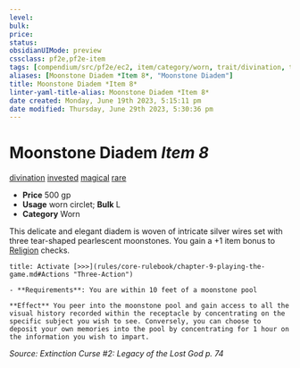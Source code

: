 ```yaml
---
level:
bulk:
price:
status:
obsidianUIMode: preview
cssclass: pf2e,pf2e-item
tags: [compendium/src/pf2e/ec2, item/category/worn, trait/divination, trait/invested, trait/magical, trait/rare]
aliases: [Moonstone Diadem *Item 8*, "Moonstone Diadem"]
title: Moonstone Diadem *Item 8*
linter-yaml-title-alias: Moonstone Diadem *Item 8*
date created: Monday, June 19th 2023, 5:15:11 pm
date modified: Thursday, June 29th 2023, 5:30:36 pm
---
```


# Moonstone Diadem *Item 8*

[divination](rules/traits/divination.md) [invested](rules/traits/invested.md) [magical](rules/traits/magical.md) [rare](rules/traits/rare.md)  

- **Price** 500 gp
- **Usage** worn circlet; **Bulk** L
- **Category** Worn

This delicate and elegant diadem is woven of intricate silver wires set with three tear-shaped pearlescent moonstones. You gain a +1 item bonus to [Religion](compendium/skills.md#Religion) checks.

```ad-embed-ability
title: Activate [>>>](rules/core-rulebook/chapter-9-playing-the-game.md#Actions "Three-Action")

- **Requirements**: You are within 10 feet of a moonstone pool

**Effect** You peer into the moonstone pool and gain access to all the visual history recorded within the receptacle by concentrating on the specific subject you wish to see. Conversely, you can choose to deposit your own memories into the pool by concentrating for 1 hour on the information you wish to impart.
```

*Source: Extinction Curse #2: Legacy of the Lost God p. 74*
